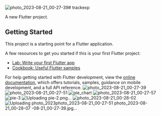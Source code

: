 ![photo_2023-08-21_00-27-39](https://github.com/vipen07/trackexp/assets/84044828/2d4e080f-6adc-4885-8443-4b007a77771c)# trackexp

A new Flutter project.

## Getting Started

This project is a starting point for a Flutter application.

A few resources to get you started if this is your first Flutter project:

- [Lab: Write your first Flutter app](https://docs.flutter.dev/get-started/codelab)
- [Cookbook: Useful Flutter samples](https://docs.flutter.dev/cookbook)

For help getting started with Flutter development, view the
[online documentation](https://docs.flutter.dev/), which offers tutorials,
samples, guidance on mobile development, and a full API reference.
![photo_2023-08-21_00-27-39](https://github.com/vipen07/trackexp/assets/84044828/915ea6a2-8759-4ee9-b094-05273c4205ea)
![photo_2023-08-21_00-27-51](https://github.com/vipen07/trackexp/assets/84044828/ae2da746-6142-4b44-934a-ad99a0d485f2)
![pie_chart](https://github.com/vipen07/trackexp/assets/84044828/94971753-a976-4a67-b6cf-8e32008d002a)
![photo_2023-08-21_00-27-57](https://github.com/vipen07/trackexp/assets/84044828/aadc8a12-bf73-4322-8548-094547818acb)
![pie-3](https://github.com/vipen07/trackexp/assets/84044828/4ab52386-72e9-4cc8-996c-e9a53789859a)
![Uploading pie-2.png…]()
![photo_2023-08-21_00-28-02](https://github.com/vipen07/trackexp/assets/84044828/1d65ae66-36e6-43f3-aabf-1157dd75b0c0)
![Uploading photo_2023![photo_2023-08-21_00-27-51](https://github.com/vipen07/trackexp/assets/84044828/392602a9-7edb-41bd-a01e-86a6aa73ef22)
![photo_2023-08-21_00-28-07](https://github.com/vipen07/trackexp/assets/84044828/7d062280-e9cb-4331-bb47-f9dd5c22e556)
-08-21_00-27-39.jpg…]()
